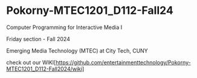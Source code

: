 # Pokorny-MTEC1201_D112-Fall24

Computer Programming for Interactive Media I

Friday section - Fall 2024

Emerging Media Technology (MTEC) at City Tech, CUNY

check out our WIKI[https://github.com/entertainmenttechnology/Pokorny-MTEC1201_D112-Fall2024/wiki]
